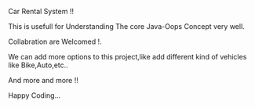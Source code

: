 Car Rental System !!

This is usefull for Understanding The core Java-Oops Concept very well.

Collabration are Welcomed !.

We can add more options to this project,like add different kind of vehicles like Bike,Auto,etc..

And more and more !!

Happy Coding... 